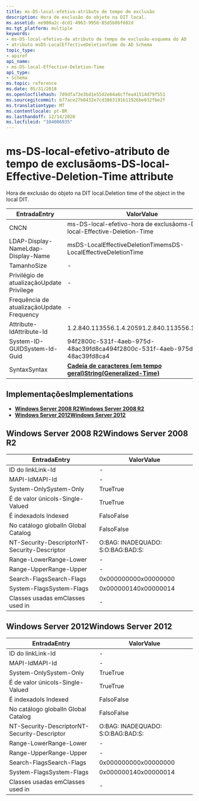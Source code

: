 ```yaml
---
title: ms-DS-local-efetivo-atributo de tempo de exclusão
description: Hora de exclusão do objeto na DIT local.
ms.assetid: ee980a2c-dcd1-4963-9956-85d5b0bf682d
ms.tgt_platform: multiple
keywords:
- ms-DS-local-efetivo-de atributo de tempo de exclusão-esquema do AD
- atributo msDS-LocalEffectiveDeletionTime do AD Schema
topic_type:
- apiref
api_name:
- ms-DS-local-Effective-Deletion-Time
api_type:
- Schema
ms.topic: reference
ms.date: 05/31/2018
ms.openlocfilehash: 7d9dfa73e3bd1e55d2e64a6cffea41514d79f551
ms.sourcegitcommit: b77ace27b0432e7cd3863191b11926be032fbe2f
ms.translationtype: MT
ms.contentlocale: pt-BR
ms.lasthandoff: 12/14/2020
ms.locfileid: "104086935"
---
```

# <a name="ms-ds-local-effective-deletion-time-attribute"></a><span data-ttu-id="d040f-105">ms-DS-local-efetivo-atributo de tempo de exclusão</span><span class="sxs-lookup"><span data-stu-id="d040f-105">ms-DS-local-Effective-Deletion-Time attribute</span></span>

<span data-ttu-id="d040f-106">Hora de exclusão do objeto na DIT local.</span><span class="sxs-lookup"><span data-stu-id="d040f-106">Deletion time of the object in the local DIT.</span></span>



| <span data-ttu-id="d040f-107">Entrada</span><span class="sxs-lookup"><span data-stu-id="d040f-107">Entry</span></span> | <span data-ttu-id="d040f-108">Valor</span><span class="sxs-lookup"><span data-stu-id="d040f-108">Value</span></span> |
|-------------------|---------------------------------------------------------------|
| <span data-ttu-id="d040f-109">CN</span><span class="sxs-lookup"><span data-stu-id="d040f-109">CN</span></span>                | <span data-ttu-id="d040f-110">ms-DS-local-efetivo-hora de exclusão</span><span class="sxs-lookup"><span data-stu-id="d040f-110">ms-DS-local-Effective-Deletion-Time</span></span>                           |
| <span data-ttu-id="d040f-111">LDAP-Display-Name</span><span class="sxs-lookup"><span data-stu-id="d040f-111">Ldap-Display-Name</span></span> | <span data-ttu-id="d040f-112">msDS-LocalEffectiveDeletionTime</span><span class="sxs-lookup"><span data-stu-id="d040f-112">msDS-LocalEffectiveDeletionTime</span></span>                               |
| <span data-ttu-id="d040f-113">Tamanho</span><span class="sxs-lookup"><span data-stu-id="d040f-113">Size</span></span>              | \-                                                            |
| <span data-ttu-id="d040f-114">Privilégio de atualização</span><span class="sxs-lookup"><span data-stu-id="d040f-114">Update Privilege</span></span>  | \-                                                            |
| <span data-ttu-id="d040f-115">Frequência de atualização</span><span class="sxs-lookup"><span data-stu-id="d040f-115">Update Frequency</span></span>  | \-                                                            |
| <span data-ttu-id="d040f-116">Attribute-Id</span><span class="sxs-lookup"><span data-stu-id="d040f-116">Attribute-Id</span></span>      | <span data-ttu-id="d040f-117">1.2.840.113556.1.4.2059</span><span class="sxs-lookup"><span data-stu-id="d040f-117">1.2.840.113556.1.4.2059</span></span>                                       |
| <span data-ttu-id="d040f-118">System-ID-GUID</span><span class="sxs-lookup"><span data-stu-id="d040f-118">System-Id-Guid</span></span>    | <span data-ttu-id="d040f-119">94f2800c-531f-4aeb-975d-48ac39fd8ca4</span><span class="sxs-lookup"><span data-stu-id="d040f-119">94f2800c-531f-4aeb-975d-48ac39fd8ca4</span></span>                          |
| <span data-ttu-id="d040f-120">Syntax</span><span class="sxs-lookup"><span data-stu-id="d040f-120">Syntax</span></span>            | [<span data-ttu-id="d040f-121">**Cadeia de caracteres (em tempo geral)**</span><span class="sxs-lookup"><span data-stu-id="d040f-121">**String(Generalized-Time)**</span></span>](s-string-generalized-time.md) |



## <a name="implementations"></a><span data-ttu-id="d040f-122">Implementações</span><span class="sxs-lookup"><span data-stu-id="d040f-122">Implementations</span></span>

-   [<span data-ttu-id="d040f-123">**Windows Server 2008 R2**</span><span class="sxs-lookup"><span data-stu-id="d040f-123">**Windows Server 2008 R2**</span></span>](#windows-server-2008-r2)
-   [<span data-ttu-id="d040f-124">**Windows Server 2012**</span><span class="sxs-lookup"><span data-stu-id="d040f-124">**Windows Server 2012**</span></span>](#windows-server-2012)

## <a name="windows-server-2008-r2"></a><span data-ttu-id="d040f-125">Windows Server 2008 R2</span><span class="sxs-lookup"><span data-stu-id="d040f-125">Windows Server 2008 R2</span></span>



| <span data-ttu-id="d040f-126">Entrada</span><span class="sxs-lookup"><span data-stu-id="d040f-126">Entry</span></span> | <span data-ttu-id="d040f-127">Valor</span><span class="sxs-lookup"><span data-stu-id="d040f-127">Value</span></span> |
|------------------------|--------------|
| <span data-ttu-id="d040f-128">ID do link</span><span class="sxs-lookup"><span data-stu-id="d040f-128">Link-Id</span></span>                | \-           |
| <span data-ttu-id="d040f-129">MAPI-Id</span><span class="sxs-lookup"><span data-stu-id="d040f-129">MAPI-Id</span></span>                | \-           |
| <span data-ttu-id="d040f-130">System-Only</span><span class="sxs-lookup"><span data-stu-id="d040f-130">System-Only</span></span>            | <span data-ttu-id="d040f-131">True</span><span class="sxs-lookup"><span data-stu-id="d040f-131">True</span></span>         |
| <span data-ttu-id="d040f-132">É de valor único</span><span class="sxs-lookup"><span data-stu-id="d040f-132">Is-Single-Valued</span></span>       | <span data-ttu-id="d040f-133">True</span><span class="sxs-lookup"><span data-stu-id="d040f-133">True</span></span>         |
| <span data-ttu-id="d040f-134">É indexado</span><span class="sxs-lookup"><span data-stu-id="d040f-134">Is Indexed</span></span>             | <span data-ttu-id="d040f-135">Falso</span><span class="sxs-lookup"><span data-stu-id="d040f-135">False</span></span>        |
| <span data-ttu-id="d040f-136">No catálogo global</span><span class="sxs-lookup"><span data-stu-id="d040f-136">In Global Catalog</span></span>      | <span data-ttu-id="d040f-137">Falso</span><span class="sxs-lookup"><span data-stu-id="d040f-137">False</span></span>        |
| <span data-ttu-id="d040f-138">NT-Security-Descriptor</span><span class="sxs-lookup"><span data-stu-id="d040f-138">NT-Security-Descriptor</span></span> | <span data-ttu-id="d040f-139">O:BAG: INADEQUADO: S:</span><span class="sxs-lookup"><span data-stu-id="d040f-139">O:BAG:BAD:S:</span></span> |
| <span data-ttu-id="d040f-140">Range-Lower</span><span class="sxs-lookup"><span data-stu-id="d040f-140">Range-Lower</span></span>            | \-           |
| <span data-ttu-id="d040f-141">Range-Upper</span><span class="sxs-lookup"><span data-stu-id="d040f-141">Range-Upper</span></span>            | \-           |
| <span data-ttu-id="d040f-142">Search-Flags</span><span class="sxs-lookup"><span data-stu-id="d040f-142">Search-Flags</span></span>           | <span data-ttu-id="d040f-143">0x00000000</span><span class="sxs-lookup"><span data-stu-id="d040f-143">0x00000000</span></span>   |
| <span data-ttu-id="d040f-144">System-Flags</span><span class="sxs-lookup"><span data-stu-id="d040f-144">System-Flags</span></span>           | <span data-ttu-id="d040f-145">0x00000014</span><span class="sxs-lookup"><span data-stu-id="d040f-145">0x00000014</span></span>   |
| <span data-ttu-id="d040f-146">Classes usadas em</span><span class="sxs-lookup"><span data-stu-id="d040f-146">Classes used in</span></span>        | \-           |



## <a name="windows-server-2012"></a><span data-ttu-id="d040f-147">Windows Server 2012</span><span class="sxs-lookup"><span data-stu-id="d040f-147">Windows Server 2012</span></span>



| <span data-ttu-id="d040f-148">Entrada</span><span class="sxs-lookup"><span data-stu-id="d040f-148">Entry</span></span> | <span data-ttu-id="d040f-149">Valor</span><span class="sxs-lookup"><span data-stu-id="d040f-149">Value</span></span> |
|------------------------|--------------|
| <span data-ttu-id="d040f-150">ID do link</span><span class="sxs-lookup"><span data-stu-id="d040f-150">Link-Id</span></span>                | \-           |
| <span data-ttu-id="d040f-151">MAPI-Id</span><span class="sxs-lookup"><span data-stu-id="d040f-151">MAPI-Id</span></span>                | \-           |
| <span data-ttu-id="d040f-152">System-Only</span><span class="sxs-lookup"><span data-stu-id="d040f-152">System-Only</span></span>            | <span data-ttu-id="d040f-153">True</span><span class="sxs-lookup"><span data-stu-id="d040f-153">True</span></span>         |
| <span data-ttu-id="d040f-154">É de valor único</span><span class="sxs-lookup"><span data-stu-id="d040f-154">Is-Single-Valued</span></span>       | <span data-ttu-id="d040f-155">True</span><span class="sxs-lookup"><span data-stu-id="d040f-155">True</span></span>         |
| <span data-ttu-id="d040f-156">É indexado</span><span class="sxs-lookup"><span data-stu-id="d040f-156">Is Indexed</span></span>             | <span data-ttu-id="d040f-157">Falso</span><span class="sxs-lookup"><span data-stu-id="d040f-157">False</span></span>        |
| <span data-ttu-id="d040f-158">No catálogo global</span><span class="sxs-lookup"><span data-stu-id="d040f-158">In Global Catalog</span></span>      | <span data-ttu-id="d040f-159">Falso</span><span class="sxs-lookup"><span data-stu-id="d040f-159">False</span></span>        |
| <span data-ttu-id="d040f-160">NT-Security-Descriptor</span><span class="sxs-lookup"><span data-stu-id="d040f-160">NT-Security-Descriptor</span></span> | <span data-ttu-id="d040f-161">O:BAG: INADEQUADO: S:</span><span class="sxs-lookup"><span data-stu-id="d040f-161">O:BAG:BAD:S:</span></span> |
| <span data-ttu-id="d040f-162">Range-Lower</span><span class="sxs-lookup"><span data-stu-id="d040f-162">Range-Lower</span></span>            | \-           |
| <span data-ttu-id="d040f-163">Range-Upper</span><span class="sxs-lookup"><span data-stu-id="d040f-163">Range-Upper</span></span>            | \-           |
| <span data-ttu-id="d040f-164">Search-Flags</span><span class="sxs-lookup"><span data-stu-id="d040f-164">Search-Flags</span></span>           | <span data-ttu-id="d040f-165">0x00000000</span><span class="sxs-lookup"><span data-stu-id="d040f-165">0x00000000</span></span>   |
| <span data-ttu-id="d040f-166">System-Flags</span><span class="sxs-lookup"><span data-stu-id="d040f-166">System-Flags</span></span>           | <span data-ttu-id="d040f-167">0x00000014</span><span class="sxs-lookup"><span data-stu-id="d040f-167">0x00000014</span></span>   |
| <span data-ttu-id="d040f-168">Classes usadas em</span><span class="sxs-lookup"><span data-stu-id="d040f-168">Classes used in</span></span>        | \-           |



 

 




